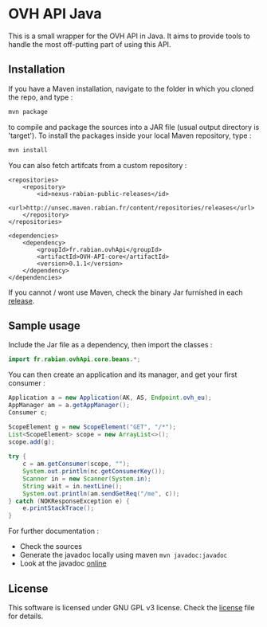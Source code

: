 # OVH API Java

This is a small wrapper for the OVH API in Java. It aims to provide tools to handle the most off-putting part of using this API.

## Installation

If you have a Maven installation, navigate to the folder in which you cloned the repo, and type :
 
```bash
mvn package
```

to compile and package the sources into a JAR file (usual output directory is 'target'). To install the packages inside your local Maven repository, type :
 
```bash
mvn install
```

You can also fetch artifcats from a custom repository :

```
<repositories>
    <repository>
        <id>nexus-rabian-public-releases</id>
        <url>http://unsec.maven.rabian.fr/content/repositories/releases</url>
    </repository>
</repositories>

<dependencies>
    <dependency>
        <groupId>fr.rabian.ovhApi</groupId>
        <artifactId>OVH-API-core</artifactId>
        <version>0.1.1</version>
    </dependency>
</dependencies>
```

If you cannot / wont use Maven, check the binary Jar furnished in each [release](https://github.com/BeauneNuits/OVH-API-Java/releases).

## Sample usage

Include the Jar file as a dependency, then import the classes :

```java
import fr.rabian.ovhApi.core.beans.*;
```

You can then create an application and its manager, and get your first consumer :

```java
Application a = new Application(AK, AS, Endpoint.ovh_eu);
AppManager am = a.getAppManager();
Consumer c;

ScopeElement g = new ScopeElement("GET", "/*");
List<ScopeElement> scope = new ArrayList<>();
scope.add(g);
                     
try {
    c = am.getConsumer(scope, "");
    System.out.println(nc.getConsumerKey());
    Scanner in = new Scanner(System.in);
    String wait = in.nextLine();
    System.out.println(am.sendGetReq("/me", c));
} catch (NOKResponseException e) {
    e.printStackTrace();
}
```

For further documentation : 
- Check the sources
- Generate the javadoc locally using maven `mvn javadoc:javadoc`
- Look at the javadoc [online](http://beaunenuits.github.io/OVH-API-Java/apidocs/index.html)

## License

This software is licensed under GNU GPL v3 license. Check the [license](https://github.com/BeauneNuits/OVH-API-Java/blob/master/License.txt) file for details.

